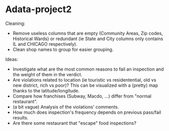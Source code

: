 # Adata-project2

Cleaning:

* Remove useless columns that are empty (Community Areas, Zip codes, Historical Wards) or redundant (ie State and City columns only contains IL and CHICAGO respectively).
* Clean shop names to group for easier grouping.

Ideas:

* Investigate what are the most common reasons to fail an inspection and the weight of them in the verdict.
* Are violations related to location (ie touristic vs residentential, old vs new district, rich vs poor)? This can be visualized with a (pretty) map thanks to the latitude/longitude.
* Compare how franchises (Subway, Macdo, ...) differ from "normal restaurant".
* (a bit vague) Analysis of the violations' comments.
* How much does inspection's frequency depends on previous pass/fail results.
* Are there some restaurant that "escape" food inspections?
